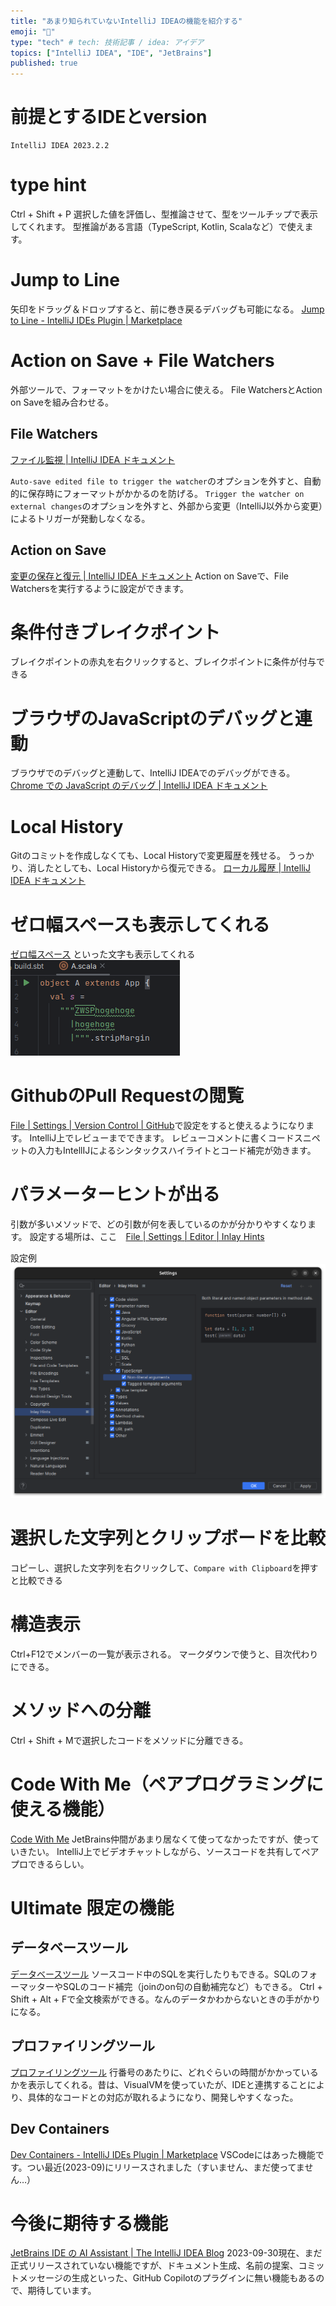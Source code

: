 ```yaml
---
title: "あまり知られていないIntelliJ IDEAの機能を紹介する"
emoji: "🐙"
type: "tech" # tech: 技術記事 / idea: アイデア
topics: ["IntelliJ IDEA", "IDE", "JetBrains"]
published: true
---
```


# 前提とするIDEとversion
```
IntelliJ IDEA 2023.2.2
```

# type hint
Ctrl + Shift + P
選択した値を評価し、型推論させて、型をツールチップで表示してくれます。
型推論がある言語（TypeScript, Kotlin, Scalaなど）で使えます。

# Jump to Line
矢印をドラッグ＆ドロップすると、前に巻き戻るデバッグも可能になる。
[Jump to Line \- IntelliJ IDEs Plugin \| Marketplace](https://plugins.jetbrains.com/plugin/14877-jump-to-line)

# Action on Save + File Watchers
外部ツールで、フォーマットをかけたい場合に使える。
File WatchersとAction on Saveを組み合わせる。

## File Watchers
[ファイル監視 \| IntelliJ IDEA ドキュメント](https://pleiades.io/help/idea/using-file-watchers.html)

`Auto-save edited file to trigger the watcher`のオプションを外すと、自動的に保存時にフォーマットがかかるのを防げる。
`Trigger the watcher on external changes`のオプションを外すと、外部から変更（IntelliJ以外から変更）によるトリガーが発動しなくなる。

## Action on Save
[変更の保存と復元 \| IntelliJ IDEA ドキュメント](https://pleiades.io/help/idea/saving-and-reverting-changes.html#actions-on-save)
Action on Saveで、File Watchersを実行するように設定ができます。

# 条件付きブレイクポイント
ブレイクポイントの赤丸を右クリックすると、ブレイクポイントに条件が付与できる

# ブラウザのJavaScriptのデバッグと連動
ブラウザでのデバッグと連動して、IntelliJ IDEAでのデバッグができる。
[Chrome での JavaScript のデバッグ \| IntelliJ IDEA ドキュメント](https://pleiades.io/help/idea/debugging-javascript-in-chrome.html)

# Local History
Gitのコミットを作成しなくても、Local Historyで変更履歴を残せる。
うっかり、消したとしても、Local Historyから復元できる。
[ローカル履歴 \| IntelliJ IDEA ドキュメント](https://pleiades.io/help/idea/local-history.html)

# ゼロ幅スペースも表示してくれる 
[ゼロ幅スペース](https://ja.wikipedia.org/wiki/%E3%82%BC%E3%83%AD%E5%B9%85%E3%82%B9%E3%83%9A%E3%83%BC%E3%82%B9) といった文字も表示してくれる
![](/images/eb1562734bf692_img.png)

# GithubのPull Requestの閲覧
[File | Settings | Version Control | GitHub](jetbrains://idea/settings?name=Version+Control--GitHub)で設定をすると使えるようになります。
IntelliJ上でレビューまでできます。
レビューコメントに書くコードスニペットの入力もIntellIJによるシンタックスハイライトとコード補完が効きます。

# パラメーターヒントが出る
引数が多いメソッドで、どの引数が何を表しているのかが分かりやすくなります。
設定する場所は、ここ　[File | Settings | Editor | Inlay Hints](jetbrains://idea/settings?name=Editor--Inlay+Hints)

設定例
![](/images/eb1562734bf692_img_1.png)

# 選択した文字列とクリップボードを比較
コピーし、選択した文字列を右クリックして、`Compare with Clipboard`を押すと比較できる

# 構造表示
Ctrl+F12でメンバーの一覧が表示される。
マークダウンで使うと、目次代わりにできる。

# メソッドへの分離
Ctrl + Shift + Mで選択したコードをメソッドに分離できる。

# Code With Me（ペアプログラミングに使える機能）
[Code With Me](https://www.jetbrains.com/ja-jp/code-with-me/)
JetBrains仲間があまり居なくて使ってなかったですが、使っていきたい。
IntelliJ上でビデオチャットしながら、ソースコードを共有してペアプロできるらしい。

# Ultimate 限定の機能

## データベースツール
[データベースツール](https://www.jetbrains.com/ja-jp/datagrip/features/)
ソースコード中のSQLを実行したりもできる。SQLのフォーマッターやSQLのコード補完（joinのon句の自動補完など）もできる。
Ctrl + Shift + Alt + Fで全文検索ができる。なんのデータかわからないときの手がかりになる。

## プロファイリングツール
[プロファイリングツール](https://lp.jetbrains.com/intellij-idea-profiler/)
行番号のあたりに、どれぐらいの時間がかかっているかを表示してくれる。昔は、VisualVMを使っていたが、IDEと連携することにより、具体的なコードとの対応が取れるようになり、開発しやすくなった。

## Dev Containers
[Dev Containers \- IntelliJ IDEs Plugin \| Marketplace](https://plugins.jetbrains.com/plugin/21962-dev-containers)
VSCodeにはあった機能です。つい最近(2023-09)にリリースされました（すいません、まだ使ってません…）

# 今後に期待する機能

[JetBrains IDE の AI Assistant \| The IntelliJ IDEA Blog](https://blog.jetbrains.com/ja/idea/2023/06/ai-assistant-in-jetbrains-ides/)
2023-09-30現在、まだ正式リリースされていない機能ですが、ドキュメント生成、名前の提案、コミットメッセージの生成といった、GitHub Copilotのプラグインに無い機能もあるので、期待しています。
